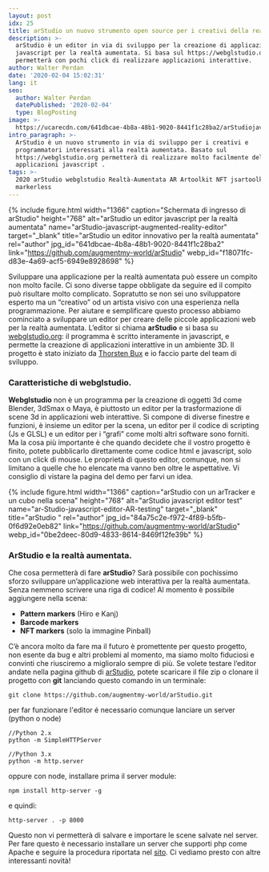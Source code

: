 ```yaml
---
layout: post
idx: 25
title: arStudio un nuovo strumento open source per i creativi della realtà aumentata
description: >-
  arStudio è un editor in via di sviluppo per la creazione di applicazioni in
  javascript per la realtà aumentata. Si basa sul https://webglstudio.org e
  permetterà con pochi click di realizzare applicazioni interattive.
author: Walter Perdan
date: '2020-02-04 15:02:31'
lang: it
seo:
  author: Walter Perdan
  datePublished: '2020-02-04'
  type: BlogPosting
image: >-
  https://ucarecdn.com/641dbcae-4b8a-48b1-9020-8441f1c28ba2/arStudiojavascriptaugmentedrealityeditor.jpg
intro_paragraph: >-
  ArStudio è un nuovo strumento in via di sviluppo per i creativi e
  programmatori interessati alla realtà aumentata. Basato sul
  https://webglstudio.org permetterà di realizzare molto facilmente delle
  applicazioni javascript .
tags: >-
  2020 arStudio webglstudio Realtà-Aumentata AR Artoolkit NFT jsartoolkit5
  markerless
---
```

{% include figure.html width="1366" caption="Schermata di ingresso di arStudio" height="768" alt="arStudio un editor javascript per la realtà aumentata" name="arStudio-javascript-augmented-reality-editor" target="_blank" title="arStudio un editor innovativo per la realtà aumentata" rel="author" jpg_id="641dbcae-4b8a-48b1-9020-8441f1c28ba2" link="https://github.com/augmentmy-world/arStudio" webp_id="f18071fc-d83e-4a69-acf5-6949e8928698" %}

Sviluppare una applicazione per la realtà aumentata può essere un compito non molto facile. Ci sono diverse tappe obbligate da seguire ed il compito può risultare molto complicato. Sopratutto se non sei uno sviluppatore esperto ma un “creativo” od un artista visivo con una esperienza nella programmazione. Per aiutare e semplificare questo processo abbiamo cominciato a sviluppare un editor per creare delle piccole applicazioni web per la realtà aumentata. L’editor si chiama **arStudio** e si basa su [webglstudio.org](https://webglstudio.org/): il programma è scritto interamente in javascript, e permette la creazione di applicazioni interattive in un ambiente 3D. Il progetto è stato iniziato da [Thorsten Bux](https://augmentmy.world/) e io faccio parte del team di sviluppo.

### Caratteristiche di webglstudio.

**Webglstudio** non è un programma per la creazione di oggetti 3d come Blender, 3dSmax o Maya, è piuttosto un editor per la trasformazione di scene 3d in applicazioni web interattive. Si compone di diverse finestre e funzioni, è insieme un editor per la scena, un editor per il codice di scripting (Js e GLSL) e un editor per i “grafi” come molti altri software sono forniti. Ma la cosa più importante è che quando decidete che il vostro progetto è finito, potete pubblicarlo direttamente come codice html e javascript, solo con un click di mouse. Le proprietà di questo editor, comunque, non si limitano a quelle che ho elencate ma vanno ben oltre le aspettative. Vi consiglio di vistare la pagina del demo per farvi un idea.

{% include figure.html width="1366" caption="arStudio con un arTracker e un cubo nella scena" height="768" alt="arStudio javascript editor test" name="ar-Studio-javascript-editor-AR-testing" target="_blank" title="arStudio " rel="author" jpg_id="84a75c2e-f972-4f89-b5fb-0f6d92e0eb82" link="https://github.com/augmentmy-world/arStudio" webp_id="0be2deec-80d9-4833-8614-8469f12fe39b" %}

### ArStudio e la realtà aumentata.

Che cosa permetterà di fare **arStudio**? Sarà possibile con pochissimo sforzo sviluppare un’applicazione web interattiva per la realtà aumentata. Senza nemmeno scrivere una riga di codice! Al momento è possibile aggiungere nella scena:

* **Pattern markers** (Hiro e Kanj)
* **Barcode markers**
* **NFT markers** (solo la immagine Pinball)

C’è ancora molto da fare ma il futuro è promettente per questo progetto, non esente da bug e altri problemi al momento, ma siamo molto fiduciosi e convinti che riusciremo a miglioralo sempre di più. Se volete testare l‘editor andate nella pagina github di [arStudio](https://github.com/augmentmy-world/arStudio), potete scaricare il file zip o clonare il progetto con **git** lanciando questo comando in un terminale:

```
git clone https://github.com/augmentmy-world/arStudio.git
```

per far funzionare l'editor é necessario comunque lanciare un server (python o node)

```
//Python 2.x
python -m SimpleHTTPServer

//Python 3.x
python -m http.server
```

oppure con node, installare prima il server module:

```
npm install http-server -g
```

e quindi:

```
http-server . -p 8000
```

Questo non vi permetterà di salvare e importare le scene salvate nel server. Per fare questo è necessario installare un server che supporti php come Apache e seguire la procedura riportata nel [sito](https://github.com/augmentmy-world/arStudio#installing). Ci vediamo presto con altre interessanti novità!
